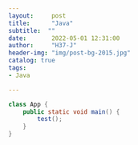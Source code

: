 ```yaml
---
layout:     post
title:      "Java"
subtitle:  ""
date:       2022-05-01 12:31:00
author:     "H37-J"
header-img: "img/post-bg-2015.jpg"
catalog: true
tags:
- Java

---
```


```java
class App {
    public static void main() {
        test();
    }
}
```


